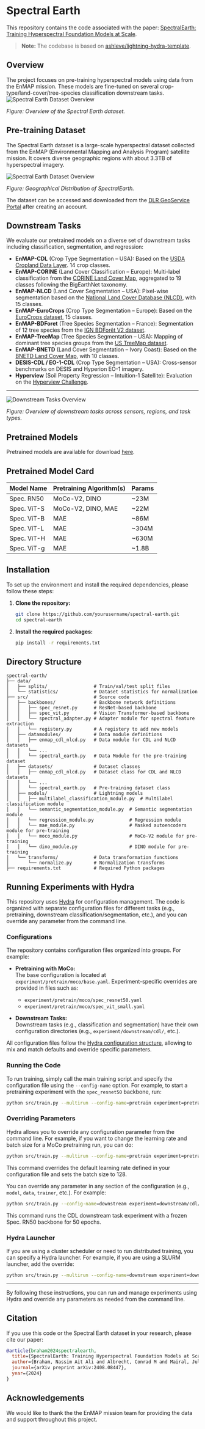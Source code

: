 # Spectral Earth

This repository contains the code associated with the paper: [SpectralEarth: Training Hyperspectral Foundation Models at Scale](https://arxiv.org/abs/2408.08447).

> **Note:** The codebase is based on [ashleve/lightning-hydra-template](https://github.com/ashleve/lightning-hydra-template).

## Overview

The project focuses on pre-training hyperspectral models using data from the EnMAP mission. These models are fine-tuned on several crop-type/land-cover/tree-species classification downstream tasks.
![Spectral Earth Dataset Overview](spectral_earth_dataset.png)

*Figure: Overview of the Spectral Earth dataset.*

## Pre-training Dataset

The Spectral Earth dataset is a large-scale hyperspectral dataset collected from the EnMAP (Environmental Mapping and Analysis Program) satellite mission. It covers diverse geographic regions with about 3.3TB of hyperspectral imagery.

![Spectral Earth Dataset Overview](spectral_earth_map.png)

*Figure: Geographical Distribution of SpectralEarth.*

The dataset can be accessed and downloaded from the [DLR GeoService Portal](https://geoservice.dlr.de/web/datasets/enmap_spectralearth) after creating an account.


## Downstream Tasks

We evaluate our pretrained models on a diverse set of downstream tasks including classification, segmentation, and regression:

- **EnMAP-CDL** (Crop Type Segmentation – USA): Based on the [USDA Cropland Data Layer](https://www.nass.usda.gov/Research_and_Science/Cropland/SARS1a.php). 14 crop classes.
- **EnMAP-CORINE** (Land Cover Classification – Europe): Multi-label classification from the [CORINE Land Cover Map](https://land.copernicus.eu/pan-european/corine-land-cover), aggregated to 19 classes following the BigEarthNet taxonomy.
- **EnMAP-NLCD** (Land Cover Segmentation – USA): Pixel-wise segmentation based on the [National Land Cover Database (NLCD)](https://www.mrlc.gov/), with 15 classes.
- **EnMAP-EuroCrops** (Crop Type Segmentation – Europe): Based on the [EuroCrops dataset](https://github.com/Agri-Hub/EuroCrops), 15 classes.
- **EnMAP-BDForet** (Tree Species Segmentation – France): Segmentation of 12 tree species from the [IGN BDForêt V2 dataset](https://inventaire-forestier.ign.fr/spip.php?article646).
- **EnMAP-TreeMap** (Tree Species Segmentation – USA): Mapping of dominant tree species groups from the [US TreeMap dataset](https://www.fs.usda.gov/nrs/tools/treemap).
- **EnMAP-BNETD** (Land Cover Segmentation – Ivory Coast): Based on the [BNETD Land Cover Map](https://africageoportal.maps.arcgis.com/apps/webappviewer/index.html?id=88c2493e722546c09c2a0a8b394c4454), with 10 classes.
- **DESIS-CDL / EO-1-CDL** (Crop Type Segmentation – USA): Cross-sensor benchmarks on DESIS and Hyperion EO-1 imagery.
- **Hyperview** (Soil Property Regression – Intuition-1 Satellite): Evaluation on the [Hyperview Challenge](https://paperswithcode.com/dataset/hyperview).

---

![Downstream Tasks Overview](downstream_tasks_overview.png)

*Figure: Overview of downstream tasks across sensors, regions, and task types.*


## Pretrained Models

Pretrained models are available for download [here](https://syncandshare.desy.de/index.php/s/Po5bTPipz6EEHx3).

## Pretrained Model Card

| Model Name       | Pretraining Algorithm(s) | Params  |
|------------------|--------------------------|---------|
| Spec. RN50       | MoCo-V2, DINO            | ~23M    |
| Spec. ViT-S      | MoCo-V2, DINO, MAE       | ~22M    |
| Spec. ViT-B      | MAE                      | ~86M    |
| Spec. ViT-L      | MAE                      | ~304M   |
| Spec. ViT-H      | MAE                      | ~630M   |
| Spec. ViT-g      | MAE                      | ~1.8B   |

## Installation

To set up the environment and install the required dependencies, please follow these steps:

1. **Clone the repository:**

   ```bash
   git clone https://github.com/yourusername/spectral-earth.git
   cd spectral-earth
   ```

2. **Install the required packages:**

   ```bash
   pip install -r requirements.txt
   ```



## Directory Structure

```
spectral-earth/
├── data/                   
│   ├── splits/                 # Train/val/test split files
│   └── statistics/             # Dataset statistics for normalization
├── src/                        # Source code
│   ├── backbones/              # Backbone network definitions
│   │   ├── spec_resnet.py      # ResNet-based backbone 
│   │   ├── spec_vit.py         # Vision Transformer-based backbone
│   │   └── spectral_adapter.py # Adapter module for spectral feature extraction
│   │   └── registery.py        # A registery to add new models
│   ├── datamodules/            # Data module definitions 
│   │   ├── enmap_cdl_nlcd.py   # Data module for CDL and NLCD datasets
│   │   └── ...
│   │   └── spectral_earth.py   # Data Module for the pre-training dataset
│   ├── datasets/               # Dataset classes
│   │   ├── enmap_cdl_nlcd.py   # Dataset class for CDL and NLCD datasets
│   │   └── ...
│   │   └── spectral_earth.py   # Pre-training dataset class
│   ├── models/                 # Lightning models
│   │   ├── multilabel_classification_module.py  # Multilabel classification module
│   │   └── semantic_segmentation_module.py  # Semantic segmentation module
│   │   └── regression_module.py             # Regression module
│   │   └── mae_module.py                    # Masked autoencoders module for pre-training
│   │   └── moco_module.py                   # MoCo-V2 module for pre-training
│   │   └── dino_module.py                   # DINO module for pre-training
│   └── transforms/             # Data transformation functions
│       └── normalize.py        # Normalization transforms
├── requirements.txt            # Required Python packages

```


## Running Experiments with Hydra

This repository uses [Hydra](https://hydra.cc/) for configuration management. The code is organized with separate configuration files for different tasks (e.g., pretraining, downstream classification/segmentation, etc.), and you can override any parameter from the command line.

### Configurations

The repository contains configuration files organized into groups. For example:

- **Pretraining with MoCo:**  
  The base configuration is located at `experiment/pretrain/moco/base.yaml`. Experiment-specific overrides are provided in files such as:
  - `experiment/pretrain/moco/spec_resnet50.yaml`
  - `experiment/pretrain/moco/spec_vit_small.yaml`

- **Downstream Tasks:**  
  Downstream tasks (e.g., classification and segmentation) have their own configuration directories (e.g., `experiment/downstream/cdl/`, etc.).

All configuration files follow the [Hydra configuration structure](https://hydra.cc/docs/intro/), allowing to mix and match defaults and override specific parameters.

### Running the Code

To run training, simply call the main training script and specify the configuration file using the `--config-name` option. For example, to start a pretraining experiment with the `spec_resnet50` backbone, run:

```bash
python src/train.py --multirun --config-name=pretrain experiment=pretrain/moco/spec_rn50.yaml
```

### Overriding Parameters

Hydra allows you to override any configuration parameter from the command line. For example, if you want to change the learning rate and batch size for a MoCo pretraining run, you can do:

```bash
python src/train.py --multirun --config-name=pretrain experiment=pretrain/moco/spec_rn50.yaml model.lr=0.01 data.batch_size=128
```

This command overrides the default learning rate defined in your configuration file and sets the batch size to 128.

You can override any parameter in any section of the configuration (e.g., `model`, `data`, `trainer`, etc.). For example:

```bash
python src/train.py --config-name=downstream experiment=downstream/cdl/spec_rn50.yaml model.pretrained_weights=/path/to/checkpoint model.freeze_backbone=true trainer.max_epochs=50
```

This command runs the CDL downstream task experiment with a frozen Spec. RN50 backbone for 50 epochs.

### Hydra Launcher

If you are using a cluster scheduler or need to run distributed training, you can specify a Hydra launcher. For example, if you are using a SLURM launcher, add the override:

```bash
python src/train.py --multirun --config-name=downstream experiment=downstream/cdl/spec_rn50.yaml model.pretrained_weights=/path/to/checkpoint model.freeze_backbone=true trainer.max_epochs=50 hydra/launcher=slurm
```

---

By following these instructions, you can run and manage experiments using Hydra and override any parameters as needed from the command line.


## Citation

If you use this code or the Spectral Earth dataset in your research, please cite our paper:

```bibtex
@article{braham2024spectralearth,
  title={SpectralEarth: Training Hyperspectral Foundation Models at Scale},
  author={Braham, Nassim Ait Ali and Albrecht, Conrad M and Mairal, Julien and Chanussot, Jocelyn and Wang, Yi and Zhu, Xiao Xiang},
  journal={arXiv preprint arXiv:2408.08447},
  year={2024}
}
```

## Acknowledgements

We would like to thank the the EnMAP mission team for providing the data and support throughout this project.

